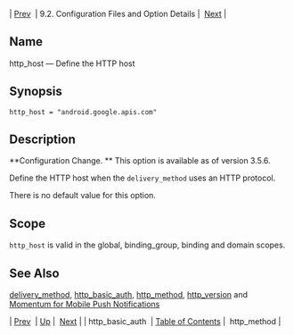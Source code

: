 | [Prev](conf.ref.http_basic_auth)  | 9.2. Configuration Files and Option Details |  [Next](conf.ref.http_method.php) |

<a name="conf.ref.http_host"></a>
## Name

http_host — Define the HTTP host

## Synopsis

`http_host = "android.google.apis.com"`

<a name="idp9805968"></a>
## Description

**Configuration Change. ** This option is available as of version 3.5.6.

Define the HTTP host when the `delivery_method` uses an HTTP protocol.

There is no default value for this option.

<a name="idp9809648"></a>
## Scope

`http_host` is valid in the global, binding_group, binding and domain scopes.

<a name="idp9811248"></a>
## See Also

[delivery_method](conf.ref.delivery_method "delivery_method"), [http_basic_auth](conf.ref.http_basic_auth.php "http_basic_auth"), [http_method](conf.ref.http_method.php "http_method"), [http_version](conf.ref.http_version.php "http_version") and [Momentum for Mobile Push Notifications](https://support.messagesystems.com/docs/web-push/)

| [Prev](conf.ref.http_basic_auth)  | [Up](conf.ref.files.php) |  [Next](conf.ref.http_method.php) |
| http_basic_auth  | [Table of Contents](index) |  http_method |
